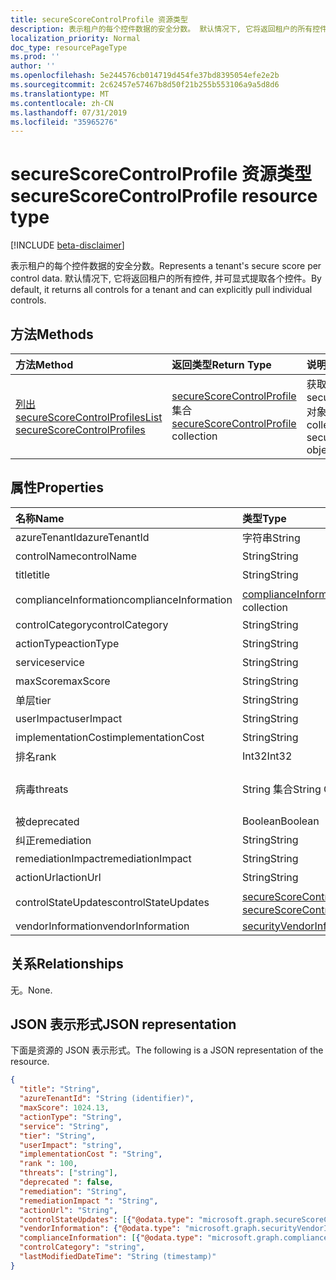 ```yaml
---
title: secureScoreControlProfile 资源类型
description: 表示租户的每个控件数据的安全分数。 默认情况下, 它将返回租户的所有控件, 并可显式提取各个控件。
localization_priority: Normal
doc_type: resourcePageType
ms.prod: ''
author: ''
ms.openlocfilehash: 5e244576cb014719d454fe37bd8395054efe2e2b
ms.sourcegitcommit: 2c62457e57467b8d50f21b255b553106a9a5d8d6
ms.translationtype: MT
ms.contentlocale: zh-CN
ms.lasthandoff: 07/31/2019
ms.locfileid: "35965276"
---
```

# <a name="securescorecontrolprofile-resource-type"></a><span data-ttu-id="7c752-104">secureScoreControlProfile 资源类型</span><span class="sxs-lookup"><span data-stu-id="7c752-104">secureScoreControlProfile resource type</span></span>

[!INCLUDE [beta-disclaimer](../../includes/beta-disclaimer.md)]

<span data-ttu-id="7c752-105">表示租户的每个控件数据的安全分数。</span><span class="sxs-lookup"><span data-stu-id="7c752-105">Represents a tenant's secure score per control data.</span></span> <span data-ttu-id="7c752-106">默认情况下, 它将返回租户的所有控件, 并可显式提取各个控件。</span><span class="sxs-lookup"><span data-stu-id="7c752-106">By default, it returns all controls for a tenant and can explicitly pull individual controls.</span></span>


## <a name="methods"></a><span data-ttu-id="7c752-107">方法</span><span class="sxs-lookup"><span data-stu-id="7c752-107">Methods</span></span>

| <span data-ttu-id="7c752-108">方法</span><span class="sxs-lookup"><span data-stu-id="7c752-108">Method</span></span>   | <span data-ttu-id="7c752-109">返回类型</span><span class="sxs-lookup"><span data-stu-id="7c752-109">Return Type</span></span>|<span data-ttu-id="7c752-110">说明</span><span class="sxs-lookup"><span data-stu-id="7c752-110">Description</span></span>|
|:---------------|:--------|:----------|
|[<span data-ttu-id="7c752-111">列出 secureScoreControlProfiles</span><span class="sxs-lookup"><span data-stu-id="7c752-111">List secureScoreControlProfiles</span></span>](../api/securescorecontrolprofiles-list.md) | <span data-ttu-id="7c752-112">[secureScoreControlProfile](securescorecontrolprofiles.md)集合</span><span class="sxs-lookup"><span data-stu-id="7c752-112">[secureScoreControlProfile](securescorecontrolprofiles.md) collection</span></span> |<span data-ttu-id="7c752-113">获取 secureScoreControlProfile 对象的集合。</span><span class="sxs-lookup"><span data-stu-id="7c752-113">Get a collection of secureScoreControlProfile objects.</span></span>|


## <a name="properties"></a><span data-ttu-id="7c752-114">属性</span><span class="sxs-lookup"><span data-stu-id="7c752-114">Properties</span></span>

|<span data-ttu-id="7c752-115">名称</span><span class="sxs-lookup"><span data-stu-id="7c752-115">Name</span></span> |<span data-ttu-id="7c752-116">类型</span><span class="sxs-lookup"><span data-stu-id="7c752-116">Type</span></span> |<span data-ttu-id="7c752-117">说明</span><span class="sxs-lookup"><span data-stu-id="7c752-117">Description</span></span> |
|:--|:--|:--|
|   <span data-ttu-id="7c752-118">azureTenantId</span><span class="sxs-lookup"><span data-stu-id="7c752-118">azureTenantId</span></span>   |   <span data-ttu-id="7c752-119">字符串</span><span class="sxs-lookup"><span data-stu-id="7c752-119">String</span></span>  |   <span data-ttu-id="7c752-120">租户 ID 的 GUID 字符串。</span><span class="sxs-lookup"><span data-stu-id="7c752-120">GUID string for tenant ID.</span></span>  |
|   <span data-ttu-id="7c752-121">controlName</span><span class="sxs-lookup"><span data-stu-id="7c752-121">controlName</span></span> |   <span data-ttu-id="7c752-122">String</span><span class="sxs-lookup"><span data-stu-id="7c752-122">String</span></span>  |   <span data-ttu-id="7c752-123">控件的名称。</span><span class="sxs-lookup"><span data-stu-id="7c752-123">Name of the control.</span></span> |
|   <span data-ttu-id="7c752-124">title</span><span class="sxs-lookup"><span data-stu-id="7c752-124">title</span></span>   |   <span data-ttu-id="7c752-125">String</span><span class="sxs-lookup"><span data-stu-id="7c752-125">String</span></span>  |   <span data-ttu-id="7c752-126">控件的标题。</span><span class="sxs-lookup"><span data-stu-id="7c752-126">Title of the control.</span></span>   |
| <span data-ttu-id="7c752-127">complianceInformation</span><span class="sxs-lookup"><span data-stu-id="7c752-127">complianceInformation</span></span> | <span data-ttu-id="7c752-128">[complianceInformation](complianceinformation.md)集合</span><span class="sxs-lookup"><span data-stu-id="7c752-128">[complianceInformation](complianceinformation.md) collection</span></span> | <span data-ttu-id="7c752-129">与安全得分控制相关联的合规性信息的集合</span><span class="sxs-lookup"><span data-stu-id="7c752-129">The collection of compliance information associated with secure score control</span></span> |
|   <span data-ttu-id="7c752-130">controlCategory</span><span class="sxs-lookup"><span data-stu-id="7c752-130">controlCategory</span></span> |   <span data-ttu-id="7c752-131">String</span><span class="sxs-lookup"><span data-stu-id="7c752-131">String</span></span>  |   <span data-ttu-id="7c752-132">控制措施类别 (帐户、数据、设备、应用程序、基础结构)。</span><span class="sxs-lookup"><span data-stu-id="7c752-132">Control action category (Account, Data, Device, Apps, Infrastructure).</span></span>  |
|   <span data-ttu-id="7c752-133">actionType</span><span class="sxs-lookup"><span data-stu-id="7c752-133">actionType</span></span>  |   <span data-ttu-id="7c752-134">String</span><span class="sxs-lookup"><span data-stu-id="7c752-134">String</span></span>  |   <span data-ttu-id="7c752-135">控制操作类型 (Config、审阅、行为)。</span><span class="sxs-lookup"><span data-stu-id="7c752-135">Control action type (Config, Review, Behavior).</span></span> |
|   <span data-ttu-id="7c752-136">service</span><span class="sxs-lookup"><span data-stu-id="7c752-136">service</span></span> |   <span data-ttu-id="7c752-137">String</span><span class="sxs-lookup"><span data-stu-id="7c752-137">String</span></span>  |   <span data-ttu-id="7c752-138">拥有控件的服务 (Exchange、Sharepoint、Azure AD)。</span><span class="sxs-lookup"><span data-stu-id="7c752-138">Service that owns the control (Exchange, Sharepoint, Azure AD).</span></span> |
|   <span data-ttu-id="7c752-139">maxScore</span><span class="sxs-lookup"><span data-stu-id="7c752-139">maxScore</span></span> |  <span data-ttu-id="7c752-140">String</span><span class="sxs-lookup"><span data-stu-id="7c752-140">String</span></span>  |   <span data-ttu-id="7c752-141">指定日期的当前获得的最大分数。</span><span class="sxs-lookup"><span data-stu-id="7c752-141">Current obtained max score on specified date.</span></span>   |
|   <span data-ttu-id="7c752-142">单层</span><span class="sxs-lookup"><span data-stu-id="7c752-142">tier</span></span> |  <span data-ttu-id="7c752-143">String</span><span class="sxs-lookup"><span data-stu-id="7c752-143">String</span></span>  |   <span data-ttu-id="7c752-144">控制层 (Core, 纵深防御, 高级。)</span><span class="sxs-lookup"><span data-stu-id="7c752-144">Control tier (Core, Defense in Depth, Advanced.)</span></span>    |
|   <span data-ttu-id="7c752-145">userImpact</span><span class="sxs-lookup"><span data-stu-id="7c752-145">userImpact</span></span> |    <span data-ttu-id="7c752-146">String</span><span class="sxs-lookup"><span data-stu-id="7c752-146">String</span></span>  | <span data-ttu-id="7c752-147">实施控制的用户影响 (低、中等、高)。</span><span class="sxs-lookup"><span data-stu-id="7c752-147">User impact of implementing control (low, moderate, high).</span></span>    |
|   <span data-ttu-id="7c752-148">implementationCost</span><span class="sxs-lookup"><span data-stu-id="7c752-148">implementationCost</span></span> |    <span data-ttu-id="7c752-149">String</span><span class="sxs-lookup"><span data-stu-id="7c752-149">String</span></span>  |   <span data-ttu-id="7c752-150">Implemmentating 控件的资源成本 (low、适中、high)。</span><span class="sxs-lookup"><span data-stu-id="7c752-150">Resource cost of implemmentating control (low, moderate, high).</span></span> |
|   <span data-ttu-id="7c752-151">排名</span><span class="sxs-lookup"><span data-stu-id="7c752-151">rank</span></span> |  <span data-ttu-id="7c752-152">Int32</span><span class="sxs-lookup"><span data-stu-id="7c752-152">Int32</span></span>   |   <span data-ttu-id="7c752-153">Microsoft 的控制堆栈排名。</span><span class="sxs-lookup"><span data-stu-id="7c752-153">Microsoft's stack ranking of control.</span></span>   |
|   <span data-ttu-id="7c752-154">病毒</span><span class="sxs-lookup"><span data-stu-id="7c752-154">threats</span></span> |   <span data-ttu-id="7c752-155">String 集合</span><span class="sxs-lookup"><span data-stu-id="7c752-155">String Collection</span></span>   |   <span data-ttu-id="7c752-156">控制缓解的威胁列表 (accountBreach、dataDeletion、dataExfiltration、dataSpillage、elevationOfPrivilege、maliciousInsider、passwordCracking、phishingOrWhaling、欺骗)。</span><span class="sxs-lookup"><span data-stu-id="7c752-156">List of threats the control mitigates (accountBreach,dataDeletion,dataExfiltration,dataSpillage,elevationOfPrivilege,maliciousInsider,passwordCracking,phishingOrWhaling,spoofing).</span></span> |
|   <span data-ttu-id="7c752-157">被</span><span class="sxs-lookup"><span data-stu-id="7c752-157">deprecated</span></span> |    <span data-ttu-id="7c752-158">Boolean</span><span class="sxs-lookup"><span data-stu-id="7c752-158">Boolean</span></span> |   <span data-ttu-id="7c752-159">指示是否已对控件进行折旧的标志。</span><span class="sxs-lookup"><span data-stu-id="7c752-159">Flag to indicate if a control is depreciated.</span></span>   |
|   <span data-ttu-id="7c752-160">纠正</span><span class="sxs-lookup"><span data-stu-id="7c752-160">remediation</span></span> |   <span data-ttu-id="7c752-161">String</span><span class="sxs-lookup"><span data-stu-id="7c752-161">String</span></span>  |   <span data-ttu-id="7c752-162">对控件将有助于修正的内容的说明。</span><span class="sxs-lookup"><span data-stu-id="7c752-162">Description of what the control will help remediate.</span></span> |
|   <span data-ttu-id="7c752-163">remediationImpact</span><span class="sxs-lookup"><span data-stu-id="7c752-163">remediationImpact</span></span> | <span data-ttu-id="7c752-164">String</span><span class="sxs-lookup"><span data-stu-id="7c752-164">String</span></span>  |   <span data-ttu-id="7c752-165">对修正用户影响的说明。</span><span class="sxs-lookup"><span data-stu-id="7c752-165">Description of the impact on users of the remediation.</span></span> |
|   <span data-ttu-id="7c752-166">actionUrl</span><span class="sxs-lookup"><span data-stu-id="7c752-166">actionUrl</span></span> | <span data-ttu-id="7c752-167">String</span><span class="sxs-lookup"><span data-stu-id="7c752-167">String</span></span>  |   <span data-ttu-id="7c752-168">可将控件 actioned 到的位置的 URL。</span><span class="sxs-lookup"><span data-stu-id="7c752-168">URL to where the control can be actioned.</span></span> |
|   <span data-ttu-id="7c752-169">controlStateUpdates</span><span class="sxs-lookup"><span data-stu-id="7c752-169">controlStateUpdates</span></span> | <span data-ttu-id="7c752-170">[secureScoreControlStateUpdate](securescorecontrolstateupdate.md)集合</span><span class="sxs-lookup"><span data-stu-id="7c752-170">[secureScoreControlStateUpdate](securescorecontrolstateupdate.md) collection</span></span> |    <span data-ttu-id="7c752-171">用于指示租户已标记控件的位置的标志 (忽略、thirdParty、已审阅) (支持[更新](../api/securescorecontrolprofiles-update.md))。</span><span class="sxs-lookup"><span data-stu-id="7c752-171">Flag to indicate where the tenant has marked a control (ignore, thirdParty, reviewed) (supports [update](../api/securescorecontrolprofiles-update.md)).</span></span> |
|   <span data-ttu-id="7c752-172">vendorInformation</span><span class="sxs-lookup"><span data-stu-id="7c752-172">vendorInformation</span></span> | [<span data-ttu-id="7c752-173">securityVendorInformation</span><span class="sxs-lookup"><span data-stu-id="7c752-173">securityVendorInformation</span></span>](securityvendorinformation.md) |

## <a name="relationships"></a><span data-ttu-id="7c752-174">关系</span><span class="sxs-lookup"><span data-stu-id="7c752-174">Relationships</span></span>

<span data-ttu-id="7c752-175">无。</span><span class="sxs-lookup"><span data-stu-id="7c752-175">None.</span></span>

## <a name="json-representation"></a><span data-ttu-id="7c752-176">JSON 表示形式</span><span class="sxs-lookup"><span data-stu-id="7c752-176">JSON representation</span></span>

<span data-ttu-id="7c752-177">下面是资源的 JSON 表示形式。</span><span class="sxs-lookup"><span data-stu-id="7c752-177">The following is a JSON representation of the resource.</span></span>

<!-- {
  "blockType": "resource",
  "optionalProperties": [

  ],
  "@odata.type": "microsoft.graph.secureScoreControlProfile"
}-->

```json
{
  "title": "String",
  "azureTenantId": "String (identifier)",
  "maxScore": 1024.13,
  "actionType": "String",
  "service": "String",
  "tier": "String",
  "userImpact": "string",
  "implementationCost ": "String",
  "rank ": 100,
  "threats": ["string"],
  "deprecated ": false,
  "remediation": "String",
  "remediationImpact ": "String",
  "actionUrl": "String",
  "controlStateUpdates": [{"@odata.type": "microsoft.graph.secureScoreControlStateUpdate"}],
  "vendorInformation": {"@odata.type": "microsoft.graph.securityVendorInformation"},
  "complianceInformation": [{"@odata.type": "microsoft.graph.complianceInformation"}],
  "controlCategory": "string",
  "lastModifiedDateTime": "String (timestamp)"
}


```


<!--
{
  "type": "#page.annotation",
  "description": "secureScoreControlProfiles resource",
  "keywords": "",
  "section": "documentation",
  "tocPath": "",
  "suppressions": []
}
-->
